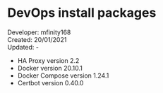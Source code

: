 # DevOps install packages

Developer: mfinity168  
Created: 20/01/2021  
Updated: -  

- HA Proxy version 2.2  
- Docker version 20.10.1
- Docker Compose version 1.24.1
- Certbot version 0.40.0
